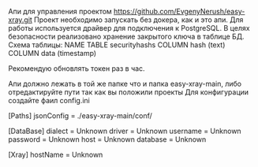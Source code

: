 Апи для управления проектом https://github.com/EvgenyNerush/easy-xray.git
Проект необходимо запускать без докера, как и это апи.
Для работы используется драйвер для подключения к PostgreSQL. В целях безопасности реализовано хранение закрытого ключа в таблице БД.
Схема таблицы:
NAME TABLE securityhashs
COLUMN hash (text)
COLUMN data (timestamp)

Рекомендую обновлять токен раз в час.

Апи должно лежать в той же папке что и папка easy-xray-main, либо отредактируйте пути так как вы положили проекты
Для конфигурации создайте фаил config.ini

[Paths]
jsonConfig = ./easy-xray-main/conf/

[DataBase]
dialect = Unknown
driver = Unknown
username = Unknown
password = Unknown
host = Unknown
database = Unknown

[Xray]
hostName = Unknown